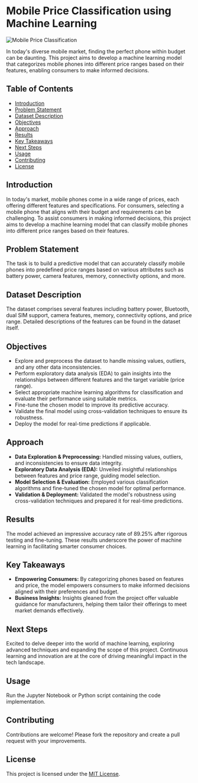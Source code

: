 # Mobile Price Classification using Machine Learning

![Mobile Price Classification]([mobile_price_classification.png](https://gate.bisaai.id/elearning2/portofolio/media/foto_portofolio/2022-08-28_110856_17303_foto_portofolio.png))

In today's diverse mobile market, finding the perfect phone within budget can be daunting. This project aims to develop a machine learning model that categorizes mobile phones into different price ranges based on their features, enabling consumers to make informed decisions.

## Table of Contents

- [Introduction](#introduction)
- [Problem Statement](#problem-statement)
- [Dataset Description](#dataset-description)
- [Objectives](#objectives)
- [Approach](#approach)
- [Results](#results)
- [Key Takeaways](#key-takeaways)
- [Next Steps](#next-steps)
- [Usage](#usage)
- [Contributing](#contributing)
- [License](#license)

## Introduction

In today's market, mobile phones come in a wide range of prices, each offering different features and specifications. For consumers, selecting a mobile phone that aligns with their budget and requirements can be challenging. To assist consumers in making informed decisions, this project aims to develop a machine learning model that can classify mobile phones into different price ranges based on their features.

## Problem Statement

The task is to build a predictive model that can accurately classify mobile phones into predefined price ranges based on various attributes such as battery power, camera features, memory, connectivity options, and more.

## Dataset Description

The dataset comprises several features including battery power, Bluetooth, dual SIM support, camera features, memory, connectivity options, and price range. Detailed descriptions of the features can be found in the dataset itself.

## Objectives

- Explore and preprocess the dataset to handle missing values, outliers, and any other data inconsistencies.
- Perform exploratory data analysis (EDA) to gain insights into the relationships between different features and the target variable (price range).
- Select appropriate machine learning algorithms for classification and evaluate their performance using suitable metrics.
- Fine-tune the chosen model to improve its predictive accuracy.
- Validate the final model using cross-validation techniques to ensure its robustness.
- Deploy the model for real-time predictions if applicable.

## Approach

- **Data Exploration & Preprocessing:** Handled missing values, outliers, and inconsistencies to ensure data integrity.
- **Exploratory Data Analysis (EDA):** Unveiled insightful relationships between features and price range, guiding model selection.
- **Model Selection & Evaluation:** Employed various classification algorithms and fine-tuned the chosen model for optimal performance.
- **Validation & Deployment:** Validated the model's robustness using cross-validation techniques and prepared it for real-time predictions.

## Results

The model achieved an impressive accuracy rate of 89.25% after rigorous testing and fine-tuning. These results underscore the power of machine learning in facilitating smarter consumer choices.

## Key Takeaways

- **Empowering Consumers:** By categorizing phones based on features and price, the model empowers consumers to make informed decisions aligned with their preferences and budget.
- **Business Insights:** Insights gleaned from the project offer valuable guidance for manufacturers, helping them tailor their offerings to meet market demands effectively.

## Next Steps

Excited to delve deeper into the world of machine learning, exploring advanced techniques and expanding the scope of this project. Continuous learning and innovation are at the core of driving meaningful impact in the tech landscape.

## Usage

Run the Jupyter Notebook or Python script containing the code implementation.

## Contributing

Contributions are welcome! Please fork the repository and create a pull request with your improvements.

## License

This project is licensed under the [MIT License](LICENSE).
